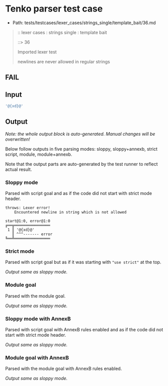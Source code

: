 # Tenko parser test case

- Path: tests/testcases/lexer_cases/strings_single/template_bait/36.md

> :: lexer cases : strings single : template bait
>
> ::> 36
>
> Imported lexer test
>
> newlines are never allowed in regular strings

## FAIL

## Input

`````js
'@{xd}@'
`````

## Output

_Note: the whole output block is auto-generated. Manual changes will be overwritten!_

Below follow outputs in five parsing modes: sloppy, sloppy+annexb, strict script, module, module+annexb.

Note that the output parts are auto-generated by the test runner to reflect actual result.

### Sloppy mode

Parsed with script goal and as if the code did not start with strict mode header.

`````
throws: Lexer error!
    Encountered newline in string which is not allowed

start@1:0, error@1:0
╔══╦════════════════
 1 ║ '@{xd}@'
   ║ ^^^------- error
╚══╩════════════════

`````

### Strict mode

Parsed with script goal but as if it was starting with `"use strict"` at the top.

_Output same as sloppy mode._

### Module goal

Parsed with the module goal.

_Output same as sloppy mode._

### Sloppy mode with AnnexB

Parsed with script goal with AnnexB rules enabled and as if the code did not start with strict mode header.

_Output same as sloppy mode._

### Module goal with AnnexB

Parsed with the module goal with AnnexB rules enabled.

_Output same as sloppy mode._
